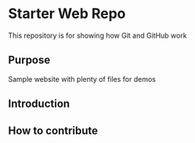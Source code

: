 # Starter Web Repo

This repository is for showing how Git and GitHub work

## Purpose

Sample website with plenty of files for demos

## Introduction

## How to contribute
